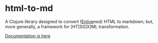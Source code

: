 # html-to-md

A Clojure library designed to convert
([Enlive](https://github.com/cgrand/enlive)ned) HTML to markdown; but, more
generally, a framework for [HT|SG|X]ML transformation.

[Documentation is here](https://simon-brooke.github.io/html-to-md/)


